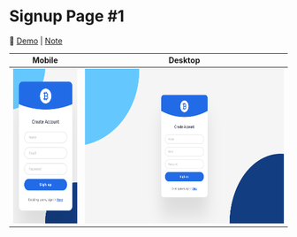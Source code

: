 # Signup Page #1

🔗 [Demo](https://kris-lu-dev.github.io/ASMR-Web-Design-to-HTML-Exercises/01-Signup/) \| [Note]()

| Mobile                                          | Desktop                                  |
| ----------------------------------------------- | ---------------------------------------- |
| <img src="Screenshot-mobile.png" height="280"/> | <img src="Screenshot.png" height="280"/> |
